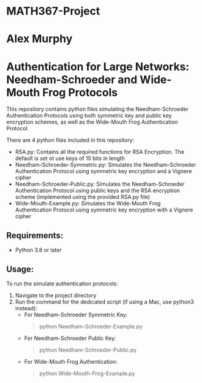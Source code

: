 # MATH367-Project
# Alex Murphy

# Authentication for Large Networks: Needham-Schroeder and Wide-Mouth Frog Protocols
This repository contains python files simulating the Needham-Schroeder Authentication Protocols using both symmetric key and public key encryption schemes, as well as the Wide-Mouth Frog Authentication Protocol.

There are 4 python files included in this repository:
- RSA.py: Contains all the required functions for RSA Encryption. The default is set ot use keys of 10 bits in length
- Needham-Schroeder-Symmetric.py: Simulates the Needham-Schroeder Authentication Protocol using symmetric key encryption and a Vignere cipher
- Needham-Schroeder-Public.py: Simulates the Needham-Schroeder Authentication Protocol using public keys and the RSA encryption scheme (implemented using the provided RSA.py file)
- Wide-Mouth-Example.py: Simulates the Wide-Mouth Frog Authentication Protocol using symmetric key encryption with a Vignere cipher

## Requirements:
- Python 3.8 or later

## Usage:
To run the simulate authentication protocols:
1. Navigate to the project directory
2. Run the command for the dedicated script (if using a Mac, use python3 instead):
    - For Needham-Schroeder Symmetric Key:
        >python Needham-Schroeder-Example.py
    - For Needham-Schroeder Public Key:
        >python Needham-Schroeder-Public.py
    - For Wide-Mouth Frog Authentication:
        >python Wide-Mouth-Frog-Example.py